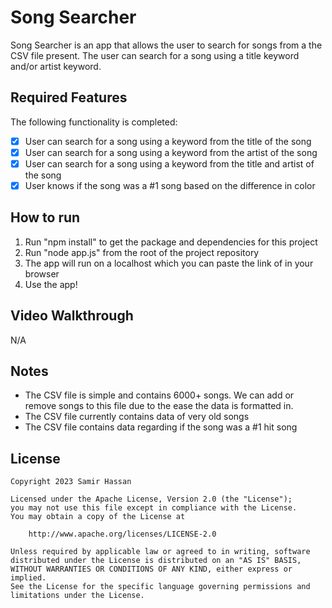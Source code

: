 # Song Searcher

Song Searcher is an app that allows the user to search for songs from a the CSV file present. The user can search for a song using a title keyword and/or artist keyword. 

## Required Features

The following functionality is completed:

- [X] User can search for a song using a keyword from the title of the song
- [X] User can search for a song using a keyword from the artist of the song
- [X] User can search for a song using a keyword from the title and artist of the song
- [X] User knows if the song was a #1 song based on the difference in color

## How to run

1. Run "npm install" to get the package and dependencies for this project
2. Run "node app.js" from the root of the project repository
3. The app will run on a localhost which you can paste the link of in your browser
4. Use the app!

## Video Walkthrough

N/A

## Notes

- The CSV file is simple and contains 6000+ songs. We can add or remove songs to this file due to the ease the data is formatted in. 
- The CSV file currently contains data of very old songs
- The CSV file contains data regarding if the song was a #1 hit song

## License

    Copyright 2023 Samir Hassan

    Licensed under the Apache License, Version 2.0 (the "License");
    you may not use this file except in compliance with the License.
    You may obtain a copy of the License at

        http://www.apache.org/licenses/LICENSE-2.0

    Unless required by applicable law or agreed to in writing, software
    distributed under the License is distributed on an "AS IS" BASIS,
    WITHOUT WARRANTIES OR CONDITIONS OF ANY KIND, either express or implied.
    See the License for the specific language governing permissions and
    limitations under the License.

